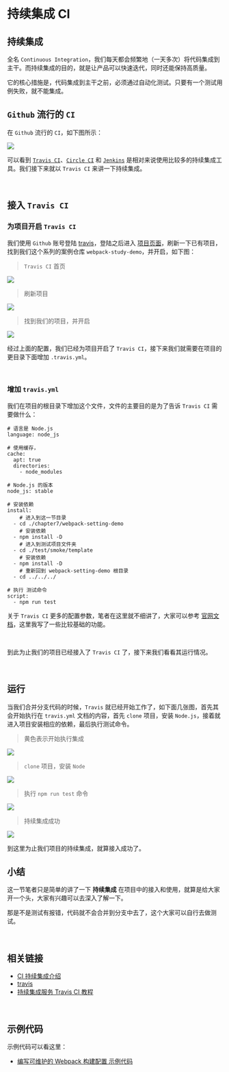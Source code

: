 # 持续集成 CI

## 持续集成

全名 `Continuous Integration`，我们每天都会频繁地（一天多次）将代码集成到主干。而持续集成的目的，就是让产品可以快速迭代，同时还能保持高质量。

它的核心措施是，代码集成到主干之前，必须通过自动化测试。只要有一个测试用例失败，就不能集成。



## `Github` 流行的 `CI`

在 `Github` 流行的 `CI`，如下图所示：

![](./img/ci0.png)

可以看到 [`Travis CI`](https://travis-ci.org/)、[`Circle CI`](https://circleci.com/) 和 [`Jenkins`](https://jenkins.io/zh/) 是相对来说使用比较多的持续集成工具。我们接下来就以 `Travis CI` 来讲一下持续集成。

&nbsp;

## 接入 `Travis CI`

### 为项目开启 `Travis CI`

我们使用 `Github` 账号登陆 [travis](https://travis-ci.org/)，登陆之后进入 [项目页面](https://travis-ci.org/account/repositories)，刷新一下已有项目，找到我们这个系列的案例仓库 `webpack-study-demo`，并开启，如下图：

> `Travis CI` 首页

![](./img/ci1.png)

> 刷新项目

![](./img/ci2.png)

> 找到我们的项目，并开启

![](./img/ci3.png)

经过上面的配置，我们已经为项目开启了 `Travis CI`，接下来我们就需要在项目的更目录下面增加 `.travis.yml`。

&nbsp;

### 增加 `travis.yml`

我们在项目的根目录下增加这个文件，文件的主要目的是为了告诉 `Travis CI` 需要做什么：

```nginx
# 语言是 Node.js
language: node_js

# 使用缓存，
cache:
  apt: true
  directories:
    - node_modules

# Node.js 的版本
node_js: stable

# 安装依赖
install:
	# 进入到这一节目录
  - cd ./chapter7/webpack-setting-demo
	# 安装依赖
  - npm install -D
	# 进入到测试项目文件夹
  - cd ./test/smoke/template
	# 安装依赖
  - npm install -D
	# 重新回到 webpack-setting-demo 根目录
  - cd ../../../

# 执行 测试命令
script:
  - npm run test
```

关于 `Travis CI` 更多的配置参数，笔者在这里就不细讲了，大家可以参考 [官网文档](https://docs.travis-ci.com/user/tutorial/)，这里我写了一些比较基础的功能。

&nbsp;

到此为止我们的项目已经接入了 `Travis CI` 了，接下来我们看看其运行情况。

&nbsp;

## 运行

当我们合并分支代码的时候，`Travis` 就已经开始工作了，如下面几张图，首先其会开始执行在 `travis.yml` 文档的内容，首先 `clone` 项目，安装 `Node.js`，接着就进入项目安装相应的依赖，最后执行测试命令。

> 黄色表示开始执行集成

![](./img/ci4.png)

> `clone` 项目，安装 `Node`

![](./img/ci7.png)

> 执行 `npm run test` 命令

![](./img/ci5.png)

> 持续集成成功

![](./img/ci6.png)

到这里为止我们项目的持续集成，就算接入成功了。



## 小结

这一节笔者只是简单的讲了一下 **持续集成** 在项目中的接入和使用，就算是给大家开一个头，大家有兴趣可以去深入了解一下。

那是不是测试有报错，代码就不会合并到分支中去了，这个大家可以自行去做测试。



&nbsp;

## 相关链接

- [CI 持续集成介绍](jianshu.com/p/61b5b549d215)
- [travis](https://travis-ci.org/)
- [持续集成服务 Travis CI 教程](http://www.ruanyifeng.com/blog/2017/12/travis_ci_tutorial.html)

&nbsp;

## 示例代码

示例代码可以看这里：

- [编写可维护的 Webpack 构建配置 示例代码](https://github.com/darrell0904/webpack-study-demo/tree/master/chapter7/webpack-setting-demo)



